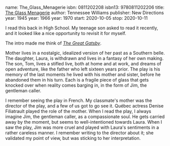 name: The_Glass_Menagerie
isbn: 0811202208
isbn13: 9780811202206
title: [The Glass Menagerie](https://www.amazon.com/dp/0811202208)
author: Tennessee Williams
publisher: New Directions
year: 1945
year: 1966
year: 1970
start: 2020-10-05
stop: 2020-10-11

I read this back in High School.  My teenage son asked to read it recently, and
it looked like a nice opportunity to revisit it for myself.

The intro made me  think of [_The Great Gatsby_](#The_Great_Gatsby).

Mother lives in a nostalgic, idealized version of her past as a Southern belle.
The daughter, Laura, is withdrawn and lives in a fantasy of her own making.  The
son, Tom, lives a stifled live, both at home and at work, and dreams of open
adventure, like the father who left sixteen years prior.  The play is his memory
of the last moments he lived with his mother and sister, before he abandoned
them in his turn.  Each is a fragile piece of glass that gets knocked over when
reality comes barging in, in the form of Jim, the gentleman caller.

I remember seeing the play in French.  My classmate's mother was the director of
the play, and a few of us got to go see it.  Qu&eacute;bec actress Denise
Filiatrault played the role of the mother.  When I read the play, I always
imagine Jim, the gentleman caller, as a compassionate soul.  He gets carried
away by the moment, but seems to well-intentioned towards Laura.  When I saw the
play, Jim was more cruel and played with Laura's sentiments in a rather careless
manner.  I remember writing to the director about it; she validated my point of
view, but was sticking to her interpretation.
